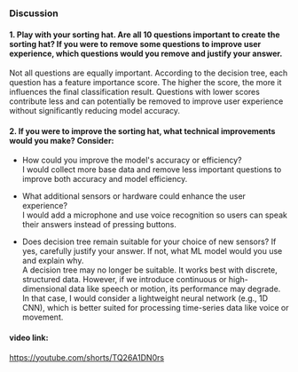 ### Discussion

#### 1. Play with your sorting hat. Are all 10 questions important to create the sorting hat? If you were to remove some questions to improve user experience, which questions would you remove and justify your answer.

Not all questions are equally important. According to the decision tree, each question has a feature importance score. The higher the score, the more it influences the final classification result. Questions with lower scores contribute less and can potentially be removed to improve user experience without significantly reducing model accuracy.



#### 2. If you were to improve the sorting hat, what technical improvements would you make? Consider:

- How could you improve the model's accuracy or efficiency?  
  I would collect more base data and remove less important questions to improve both accuracy and model efficiency.

- What additional sensors or hardware could enhance the user experience?  
  I would add a microphone and use voice recognition so users can speak their answers instead of pressing buttons.

- Does decision tree remain suitable for your choice of new sensors? If yes, carefully justify your answer. If not, what ML model would you use and explain why.  
  A decision tree may no longer be suitable. It works best with discrete, structured data. However, if we introduce continuous or high-dimensional data like speech or motion, its performance may degrade. In that case, I would consider a lightweight neural network (e.g., 1D CNN), which is better suited for processing time-series data like voice or movement.

#### video link:

https://youtube.com/shorts/TQ26A1DN0rs
